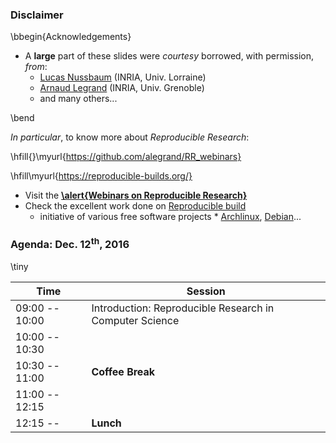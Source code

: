 ### Disclaimer

\bbegin{Acknowledgements}

* A **large** part of these slides were _courtesy_ borrowed, with permission, _from_:
     - [Lucas Nussbaum](https://members.loria.fr/LNussbaum/) (INRIA, Univ. Lorraine)
     - [Arnaud Legrand](http://mescal.imag.fr/membres/arnaud.legrand/) (INRIA, Univ. Grenoble)
     - and many others...

\bend

_In particular_, to know more about _Reproducible Research_:

\hfill{}\myurl{https://github.com/alegrand/RR_webinars}

\hfill\myurl{https://reproducible-builds.org/}

* Visit the [__\alert{Webinars on Reproducible Research}__](https://github.com/alegrand/RR_webinars)
* Check the excellent work done on [Reproducible build](https://reproducible-builds.org/)
    - initiative of various free software projects
          * [Archlinux](https://www.archlinux.org/), [Debian](https://www.debian.org/)...

### Agenda: Dec. 12<sup>th</sup>, 2016

\tiny

| Time           | Session                                                 |
|----------------|---------------------------------------------------------|
| 09:00 -- 10:00 | Introduction: Reproducible Research in Computer Science |
| 10:00 -- 10:30 |                                                         |
| 10:30 -- 11:00 | __Coffee Break__                                        |
| 11:00 -- 12:15 |                                                         |
| 12:15 --       | __Lunch__                                               |
